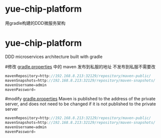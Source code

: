 # yue-chip-platform
用gradle构建的DDD微服务架构

# yue-chip-platform
DDD microservices architecture built with gradle

#修改 [gradle.properties](gradle.properties) 中的 maven 发布到私服的地址  不发布到私服不需要改
```java 
mavenRepository=http://192.168.8.213:32129/repository/maven-public/
mavenSnapshots=http://192.168.8.213:32129/repository/maven-snapshots/
mavenUsername=admin
mavenPassword=
```

#modify [gradle.properties](gradle.properties)  Maven is published to the address of the private server, and does not need to be changed if it is not published to the private server
```java 
mavenRepository=http://192.168.8.213:32129/repository/maven-public/
mavenSnapshots=http://192.168.8.213:32129/repository/maven-snapshots/
mavenUsername=admin
mavenPassword=
```